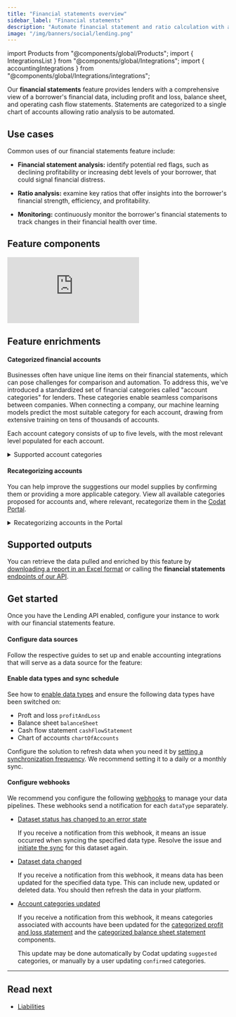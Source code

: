```yaml
---
title: "Financial statements overview"
sidebar_label: "Financial statements"
description: "Automate financial statement and ratio calculation with a fully standardized profit and loss and balance sheet"
image: "/img/banners/social/lending.png"
---
```


import Products from "@components/global/Products";
import { IntegrationsList } from "@components/global/Integrations";
import { accountingIntegrations } from "@components/global/Integrations/integrations";

Our **financial statements** feature provides lenders with a comprehensive view of a borrower's financial data, including profit and loss, balance sheet, and operating cash flow statements. Statements are categorized to a single chart of accounts allowing ratio analysis to be automated.

## Use cases

Common uses of our financial statements feature include:

- **Financial statement analysis:** identify potential red flags, such as declining profitability or increasing debt levels of your borrower, that could signal financial distress.

- **Ratio analysis:** examine key ratios that offer insights into the borrower's financial strength, efficiency, and profitability.

- **Monitoring:** continuously monitor the borrower's financial statements to track changes in their financial health over time.

## Feature components

<iframe
  src="https://docs.google.com/spreadsheets/d/e/2PACX-1vQXnkKj3esBrzpD--pKV_tVTfTHxDPpxz8BBFe2SjcNt6kB2-qcTFDxEye3kxHWu91mYRzLoCjYfpHH/pubhtml?gid=1364518639&amp;single=true&amp;widget=true&amp;headers=false"
  frameborder="0"
  style={{ top: 0, left: 0, width: "100%", height: "450px" }}
></iframe>

## Feature enrichments

#### Categorized financial accounts

Businesses often have unique line items on their financial statements, which can pose challenges for comparison and automation. To address this, we've introduced a standardized set of financial categories called "account categories" for lenders. These categories enable seamless comparisons between companies. When connecting a company, our machine learning models predict the most suitable category for each account, drawing from extensive training on tens of thousands of accounts.

Each account category consists of up to five levels, with the most relevant level populated for each account.

<details>
  <summary>Supported account categories</summary>

  <iframe
    src="https://docs.google.com/spreadsheets/d/e/2PACX-1vRkvocA0AjDFFHTyQ-ivddggN996pn2_FOhzE3iThrFje_RGnAvw1QqvaLKGhWNXHCOpgtekuFqb7xt/pubhtml?widget=true&amp;headers=false"
    frameborder="0"
    style={{ top: 0, left: 0, width: "100%", height: "660px" }}
  ></iframe>
</details>

#### Recategorizing accounts

You can help improve the suggestions our model supplies by confirming them or providing a more applicable category. View all available categories proposed for accounts and, where relevant, recategorize them in the [Codat Portal](https://app.codat.io/).

<details>
  <summary>Recategorizing accounts in the Portal</summary>

1. Navigate to **Companies**, then click the company that requires recategorization. Select **Lending** in the side menu and choose **Categorize accounts** to view the categories for each account.  

  These are ordered by _impact_ by default, which is determined by the current account balance and our confidence in our automatic categorization. 

  :::info Impact

  Impact represents the effect of uncertainty associated with each individual account. It is defined as the current account balance multiplied by one minus the confidence. Where an account is confirmed, the confidence becomes 100% and the resulting impact therefore      will be zero.

  `Impact = Balance * (1-Confidence)`

  :::

  ![An image of the Lending Categorization view in the Portal](/img/lending/acct-categorization-v3-2.png)

2. To change the category of an account, select the accounts using the checkbox and click **Recategorize**. 

   Choose an appropriate category from the proposed five levels and click **Recategorize**.  This saves the newly assigned category. 

  ![An image of the Lending Categorization view in the Portal with an account in process of recategorizing](/img/lending/acct-categorization-v3-3.png)

That's it! Financial statements will return the updated category for the accounts going forward.

</details>

## Supported outputs

You can retrieve the data pulled and enriched by this feature by [downloading a report in an Excel format](/lending/features/excel-download-overview) or calling the **financial statements** [endpoints of our API](/lending-api#/).

## Get started

Once you have the Lending API enabled, configure your instance to work with our financial statements feature. 

#### Configure data sources

Follow the respective guides to set up and enable accounting integrations that will serve as a data source for the feature:

<IntegrationsList integrations={accountingIntegrations} />

#### Enable data types and sync schedule

See how to [enable data types](/core-concepts/data-type-settings#override-the-default-sync-settings) and ensure the following data types have been switched on:

- Proft and loss `profitAndLoss`
- Balance sheet `balanceSheet`
- Cash flow statement `cashFlowStatement`
- Chart of accounts `chartOfAccounts`

Configure the solution to refresh data when you need it by [setting a synchronization frequency](/core-concepts/data-type-settings#choose-a-synchronization-frequency). We recommend setting it to a daily or a monthly sync.

#### Configure webhooks

We recommend you configure the following [webhooks](/using-the-api/webhooks/core-rules-types) to manage your data pipelines. These webhooks send a notification for each `dataType` separately.

- [Dataset status has changed to an error state](/using-the-api/webhooks/core-rules-types#dataset-status-has-changed-to-an-error-state)  

  If you receive a notification from this webhook, it means an issue occurred when syncing the specified data type. Resolve the issue and [initiate the sync](/using-the-api/queueing-data-syncs#refresh-data) for this dataset again. 

- [Dataset data changed](/using-the-api/webhooks/core-rules-types#dataset-data-changed)  

  If you receive a notification from this webhook, it means data has been updated for the specified data type. This can include new, updated or deleted data. You should then refresh the data in your platform.

- [Account categories updated](/using-the-api/webhooks/core-rules-types#account-categories-updated)

  If you receive a notification from this webhook, it means categories associated with accounts have been updated for the [categorized profit and loss statement](https://docs.codat.io/lending-api#/operations/get-enhanced-profit-and-loss-accounts) and the [categorized balance sheet statement](https://docs.codat.io/lending-api#/operations/get-enhanced-balance-sheet-accounts) components. 
  
  This update may be done automatically by Codat updating `suggested` categories, or manually by a user updating `confirmed` categories.
---

## Read next
- [Liabilities](/lending/features/liabilities-overview)
